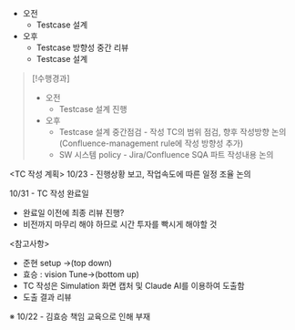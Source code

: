 - 오전
	- Testcase 설계
- 오후
	- Testcase 방향성 중간 리뷰
	- Testcase 설계

>[!수행경과]
>- 오전
>	- Testcase 설계 진행
>- 오후
>	- Testcase 설계 중간점검 - 작성 TC의 범위 점검, 향후 작성방향 논의 (Confluence-management rule에 작성 방향성 추가)
>	- SW 시스템 policy - Jira/Confluence SQA 파트 작성내용 논의

<TC 작성 계획>
10/23 - 진행상황 보고, 작업속도에 따른 일정 조율 논의

10/31 - TC 작성 완료일
- 완료일 이전에 최종 리뷰 진행?
- 비전까지 마무리 해야 하므로 시간 투자를 빡시게 해야할 것

<참고사항>
- 준현 setup ->(top down)
- 효승 : vision Tune->(bottom up)
- TC 작성은 Simulation 화면 캡처 및 Claude AI를 이용하여 도출함
- 도출 결과 리뷰

※ 10/22 - 김효승 책임 교육으로 인해 부재




